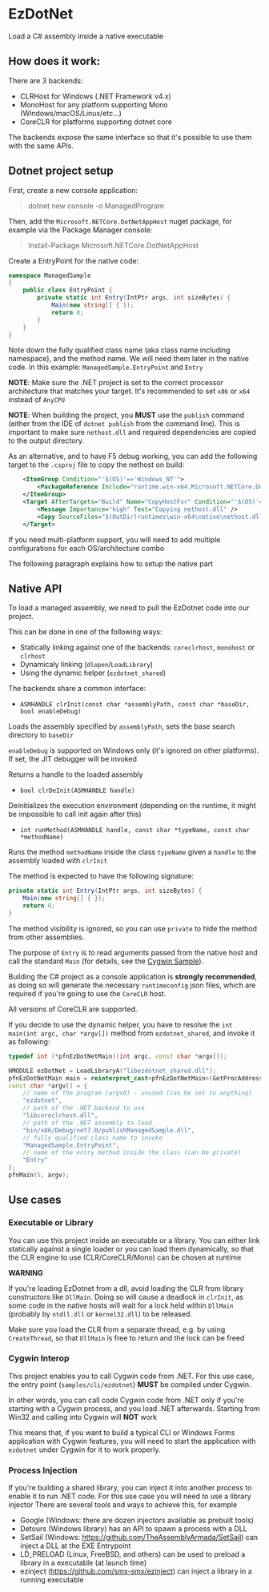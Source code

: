 # EzDotNet
Load a C# assembly inside a native executable

## How does it work:
There are 3 backends:
- CLRHost for Windows (.NET Framework v4.x)
- MonoHost for any platform supporting Mono (Windows/macOS/Linux/etc...)
- CoreCLR for platforms supporting dotnet core

The backends expose the same interface so that it's possible to use them with the same APIs.

## Dotnet project setup
First, create a new console application:
> dotnet new console -o ManagedProgram

Then, add the `Microsoft.NETCore.DotNetAppHost` nuget package, for example via the Package Manager console:
> Install-Package Microsoft.NETCore.DotNetAppHost

Create a EntryPoint for the native code:

```csharp
namespace ManagedSample
{
	public class EntryPoint {
		private static int Entry(IntPtr args, int sizeBytes) {
			Main(new string[] { });
			return 0;
		}
	}
}
 ```

Note down the fully qualified class name (aka class name including namespace), and the method name. We will need them later in the native code.
In this example: `ManagedSample.EntryPoint` and `Entry`

**NOTE**: Make sure the .NET project is set to the correct processor architecture that matches your target. It's recommended to set `x86` or `x64` instead of `AnyCPU`

**NOTE**: When building the project, you **MUST** use the `publish` command (either from the IDE of `dotnet publish` from the command line).
This is important to make sure `nethost.dll` and required dependencies are copied to the output directory.

As an alternative, and to have F5 debug working, you can add the following target to the `.csproj` file to copy the nethost on build:
```xml
    <ItemGroup Condition="'$(OS)'=='Windows_NT'">
        <PackageReference Include="runtime.win-x64.Microsoft.NETCore.DotNetAppHost" Version="7.0.0" />
    </ItemGroup>
    <Target AfterTargets="Build" Name="CopyHostFxr" Condition="'$(OS)'=='Windows_NT'">
        <Message Importance="high" Text="Copying nethost.dll" />
        <Copy SourceFiles="$(OutDir)runtimes\win-x64\native\nethost.dll" DestinationFolder="$(OutDir)" />
    </Target>
```
If you need multi-platform support, you will need to add multiple configurations for each OS/architecture combo


The following paragraph explains how to setup the native part

## Native API

To load a managed assembly, we need to pull the EzDotnet code into our project.

This can be done in one of the following ways:
- Statically linking against one of the backends: `coreclrhost`, `monohost` or `clrhost`
- Dynamicaly linking (`dlopen`/`LoadLibrary`)
- Using the dynamic helper (`ezdotnet_shared`)


The backends share a common interface:

- `ASMHANDLE clrInit(const char *assemblyPath, const char *baseDir, bool enableDebug)`

Loads the assembly specified by `assemblyPath`, sets the base search directory to `baseDir`

`enableDebug` is supported on Windows only (it's ignored on other platforms). If set, the JIT debugger will be invoked

Returns a handle to the loaded assembly

- `bool clrDeInit(ASMHANDLE handle)`

Deinitializes the execution environment (depending on the runtime, it might be impossible to call init again after this)


- `int runMethod(ASMHANDLE handle, const char *typeName, const char *methodName)`

Runs the method `methodName` inside the class `typeName` given a `handle` to the assembly loaded with `clrInit`

The method is expected to have the following signature:
```csharp
private static int Entry(IntPtr args, int sizeBytes) {
	Main(new string[] { });
	return 0;
}
 ```
The method visibility is ignored, so you can use `private` to hide the method from other assemblies.

The purpose of `Entry` is to read arguments passed from the native host and call the standard `Main` (for details, see the [Cygwin Sample](https://github.com/smx-smx/EzDotnet/blob/6a44ed661c4ea41f74c47698d908117628545717/samples/Managed/Cygwin/Program.cs#L29)).

Building the C# project as a console application is **strongly recommended**, as doing so will generate the necessary `runtimeconfig` json files, which are required if you're going to use the `CoreCLR` host.

All versions of CoreCLR are supported.


If you decide to use the dynamic helper, you have to resolve the `int main(int argc, char *argv[])` method from `ezdotnet_shared`, and invoke it as following:

```cpp
typedef int (*pfnEzDotNetMain)(int argc, const char *argv[]);

HMODULE ezDotNet = LoadLibraryA("libezdotnet_shared.dll");
pfnEzDotNetMain main = reinterpret_cast<pfnEzDotNetMain>(GetProcAddress(ezDotNet, "main"));
const char *argv[] = {
	// name of the program (argv0) - unused (can be set to anything)
	"ezdotnet",
	// path of the .NET backend to use
	"libcoreclrhost.dll",
	// path of the .NET assembly to load
	"bin/x86/Debug/net7.0/publishManagedSample.dll", 
	// fully qualified class name to invoke
	"ManagedSample.EntryPoint", 
	// name of the entry method inside the class (can be private)
	"Entry" 
};
pfnMain(5, argv);
```



## Use cases

### Executable or Library
You can use this project inside an executable or a library.
You can either link statically against a single loader or you can load them dynamically, so that the CLR engine to use (CLR/CoreCLR/Mono) can be chosen at runtime

**WARNING**

If you're loading EzDotnet from a dll, avoid loading the CLR from library constructors like `DllMain`. Doing so will cause a deadlock in `clrInit`, as some code in the native hosts will wait for a lock held within `DllMain` (probably by `ntdll.dll` or `kernel32.dll`) to be released.

Make sure you load the CLR from a separate thread, e.g. by using `CreateThread`, so that `DllMain` is free to return and the lock can be freed

### Cygwin Interop
This project enables you to call Cygwin code from .NET.
For this use case, the entry point (`samples/cli/ezdotnet`) **MUST** be compiled under Cygwin.

In other words, you can call code Cygwin code from .NET only if you're starting with a Cygwin process, and you load .NET afterwards.
Starting from Win32 and calling into Cygwin will **NOT** work

This means that, if you want to build a typical CLI or Windows Forms application with Cygwin features, you will need to start the application with `ezdotnet` under Cygwin for it to work properly.

### Process Injection
If you're building a shared library, you can inject it into another process to enable it to run .NET code.
For this use case you will need to use a library injector
There are several tools and ways to achieve this, for example

- Google (Windows: there are dozen injectors available as prebuilt tools)
- Detours (Windows library) has an API to spawn a process with a DLL
- SetSail (Windows: https://github.com/TheAssemblyArmada/SetSail) can inject a DLL at the EXE Entrypoint
- LD_PRELOAD (Linux, FreeBSD, and others) can be used to preload a library in a executable (at launch time)
- ezinject (https://github.com/smx-smx/ezinject) can inject a library in a running executable
